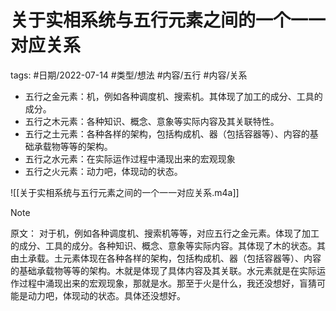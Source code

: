 
# 关于实相系统与五行元素之间的一个一一对应关系


tags: #日期/2022-07-14 #类型/想法 #内容/五行 #内容/关系 



- 五行之金元素：机，例如各种调度机、搜索机。其体现了加工的成分、工具的成分。
- 五行之木元素：各种知识、概念、意象等实际内容及其关联特性。
- 五行之土元素：各种各样的架构，包括构成机、器（包括容器等）、内容的基础承载物等等的架构。
- 五行之水元素：在实际运作过程中涌现出来的宏观现象
- 五行之火元素：动力吧，体现动的状态。




![[关于实相系统与五行元素之间的一个一一对应关系.m4a]]


> [!note] 
> 原文：
> 对于机，例如各种调度机、搜索机等等，对应五行之金元素。体现了加工的成分、工具的成分。各种知识、概念、意象等实际内容。其体现了木的状态。其由土承载。土元素体现在各种各样的架构，包括构成机、器（包括容器等）、内容的基础承载物等等的架构。木就是体现了具体内容及其关联。水元素就是在实际运作过程中涌现出来的宏观现象，那就是水。那至于火是什么，我还没想好，盲猜可能是动力吧，体现动的状态。具体还没想好。




